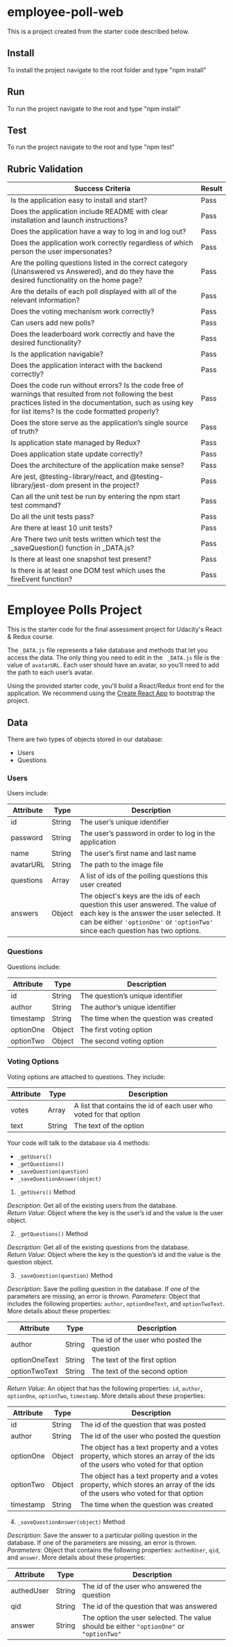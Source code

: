 # employee-poll-web

This is a project created from the starter code described below.

## Install 

To install the project navigate to the root folder and type "npm install"

## Run

To run the project navigate to the root and type "npm install"

## Test

To run the project navigate to the root and type "npm test"

## Rubric Validation


|Success Criteria | Result |
| ------------- | ------------- | 
| Is the application easy to install and start?  | Pass |
| Does the application include README with clear installation and launch instructions?  | Pass  |
| Does the application have a way to log in and log out?  | Pass  |
| Does the application work correctly regardless of which person the user impersonates? | Pass  |
| Are the polling questions listed in the correct category (Unanswered vs Answered), and do they have the desired functionality on the home page?  | Pass  |
| Are the details of each poll displayed with all of the relevant information?  | Pass  |
| Does the voting mechanism work correctly?  | Pass  |
| Can users add new polls?  | Pass  |
| Does the leaderboard work correctly and have the desired functionality?  | Pass  |
| Is the application navigable?  | Pass  |
| Does the application interact with the backend correctly?  | Pass  |
| Does the code run without errors? Is the code free of warnings that resulted from not following the best practices listed in the documentation, such as using key for list items? Is the code formatted properly?  | Pass  |
| Does the store serve as the application’s single source of truth?| Pass  |
| Is application state managed by Redux? | Pass  |
| Does application state update correctly? | Pass  |
| Does the architecture of the application make sense?  | Pass  |
| Are jest, @testing-library/react, and @testing-library/jest-dom present in the project?  | Pass  |
| Can all the unit test be run by entering the npm start test command?  | Pass  |
| Do all the unit tests pass?  | Pass  |
| Are there at least 10 unit tests?  | Pass  |
| Are There two unit tests written which test the _saveQuestion() function in _DATA.js?  | Pass  |
| Is there at least one snapshot test present?  | Pass  |
| Is there is at least one DOM test which uses the fireEvent function? | Pass  |


# Employee Polls Project

This is the starter code for the final assessment project for Udacity's React & Redux course.

The `_DATA.js` file represents a fake database and methods that let you access the data. The only thing you need to edit in the ` _DATA.js` file is the value of `avatarURL`. Each user should have an avatar, so you’ll need to add the path to each user’s avatar.

Using the provided starter code, you'll build a React/Redux front end for the application. We recommend using the [Create React App](https://github.com/facebook/create-react-app) to bootstrap the project.

## Data

There are two types of objects stored in our database:

* Users
* Questions

### Users

Users include:

| Attribute    | Type             | Description           |
|-----------------|------------------|-------------------         |
| id                 | String           | The user’s unique identifier |
| password   | String           | The user’s password in order to log in the application |
| name          | String           | The user’s first name  and last name     |
| avatarURL  | String           | The path to the image file |
| questions | Array | A list of ids of the polling questions this user created|
| answers      | Object         |  The object's keys are the ids of each question this user answered. The value of each key is the answer the user selected. It can be either `'optionOne'` or `'optionTwo'` since each question has two options.

### Questions

Questions include:

| Attribute | Type | Description |
|-----------------|------------------|-------------------|
| id                  | String | The question’s unique identifier |
| author        | String | The author’s unique identifier |
| timestamp | String | The time when the question was created|
| optionOne | Object | The first voting option|
| optionTwo | Object | The second voting option|

### Voting Options

Voting options are attached to questions. They include:

| Attribute | Type | Description |
|-----------------|------------------|-------------------|
| votes             | Array | A list that contains the id of each user who voted for that option|
| text                | String | The text of the option |

Your code will talk to the database via 4 methods:

* `_getUsers()`
* `_getQuestions()`
* `_saveQuestion(question)`
* `_saveQuestionAnswer(object)`

1) `_getUsers()` Method

*Description*: Get all of the existing users from the database.  
*Return Value*: Object where the key is the user’s id and the value is the user object.

2) `_getQuestions()` Method

*Description*: Get all of the existing questions from the database.  
*Return Value*: Object where the key is the question’s id and the value is the question object.

3) `_saveQuestion(question)` Method

*Description*: Save the polling question in the database. If one of the parameters are missing, an error is thrown.
*Parameters*:  Object that includes the following properties: `author`, `optionOneText`, and `optionTwoText`. More details about these properties:

| Attribute | Type | Description |
|-----------------|------------------|-------------------|
| author | String | The id of the user who posted the question|
| optionOneText| String | The text of the first option |
| optionTwoText | String | The text of the second option |

*Return Value*:  An object that has the following properties: `id`, `author`, `optionOne`, `optionTwo`, `timestamp`. More details about these properties:

| Attribute | Type | Description |
|-----------------|------------------|-------------------|
| id | String | The id of the question that was posted|
| author | String | The id of the user who posted the question|
| optionOne | Object | The object has a text property and a votes property, which stores an array of the ids of the users who voted for that option|
| optionTwo | Object | The object has a text property and a votes property, which stores an array of the ids of the users who voted for that option|
|timestamp|String | The time when the question was created|

4) `_saveQuestionAnswer(object)` Method

*Description*: Save the answer to a particular polling question in the database. If one of the parameters are missing, an error is thrown.
*Parameters*: Object that contains the following properties: `authedUser`, `qid`, and `answer`. More details about these properties:

| Attribute | Type | Description |
|-----------------|------------------|-------------------|
| authedUser | String | The id of the user who answered the question|
| qid | String | The id of the question that was answered|
| answer | String | The option the user selected. The value should be either `"optionOne"` or `"optionTwo"`|